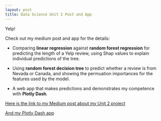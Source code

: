 ```yaml
---
layout: post
title: Data Science Unit 2 Post and App
---
```

    
Yelp! 

Check out my medium post and app for the details: 

- Comparing __linear regression__ against __random forest regression__ for predicting the length of a Yelp review, using Shap values to explain individual predictions of the tree.  

- Using __random forest decision tree__ to predict whether a review is from Nevada or Canada, and showing the permuation importances for the features used by the model.  

- A web app that makes predictions and demonstrates my competence with __Plotly Dash__. 

[Here is the link to my Medium post about my Unit 2 project](https://medium.com/@rileymjones/anatomy-of-the-yelp-user-698d09953f23) 

[And my Plotly Dash app](https://yelp-predictor.herokuapp.com/) 


